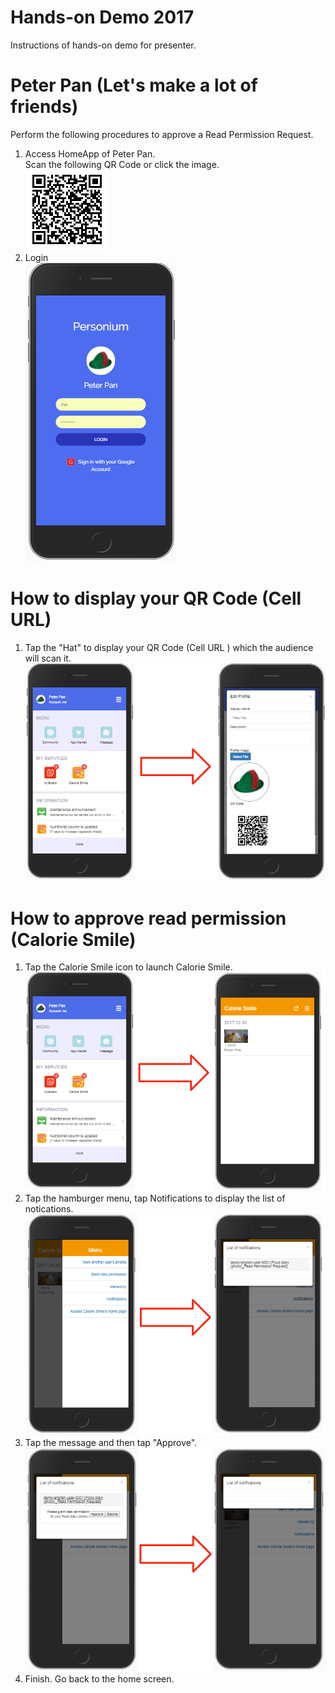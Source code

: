 # Hands-on Demo 2017  
Instructions of hands-on demo for presenter.  

# Peter Pan (Let's make a lot of friends)  
Perform the following procedures to approve a Read Permission Request.  

1. Access HomeApp of Peter Pan.  
Scan the following QR Code or click the image.  
[![Peter Pan HomeApp QR Code](doc/peter_pan_homeapp_qrcode.png)](https://demo.personium.io/demo-english-user-003/io_personium_demo_HomeApplication/src/login.html)  
1. Login  
![](doc/peter_pan_homeapp_login.png)  

# How to display your QR Code (Cell URL)  
1. Tap the "Hat" to display your QR Code (Cell URL ) which the audience will scan it.  
![Peter Pan HomeApp Screen](doc/peter_pan_homeapp_display_qrcode.png)  

# How to approve read permission (Calorie Smile)  
1. Tap the Calorie Smile icon to launch Calorie Smile.  
![](doc/peter_pan_homeapp_display_calorie_smile.png)  
1. Tap the hamburger menu, tap Notifications to display the list of notications.  
![](doc/peter_pan_calorie_smile_display_notification.png)  
1. Tap the message and then tap "Approve".  
![Read Permission Request](doc/peter_pan_calorie_smile_approve_request.png)  
1. Finish. Go back to the home screen.  
